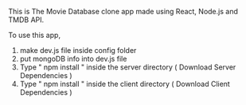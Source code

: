 This is The Movie Database clone app made using React, Node.js and TMDB API.

To use this app, 

1. make dev.js file inside config folder 
2. put mongoDB info into dev.js file 
3. Type  " npm install " inside the server directory  ( Download Server Dependencies ) 
4. Type " npm install " inside the client directory ( Download Client Dependencies )
